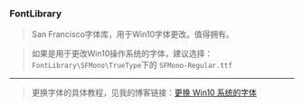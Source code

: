 ### FontLibrary

> San Francisco字体库，用于Win10字体更改。值得拥有。

> 如果是用于更改Win10操作系统的字体，建议选择：`FontLibrary\SFMono\TrueType`下的 `SFMono-Regular.ttf`

---

> 更换字体的具体教程，见我的博客链接：[更换 Win10 系统的字体](https://shannonmyang.github.io/post/geng-huan-win10-xi-tong-de-zi-ti/)


